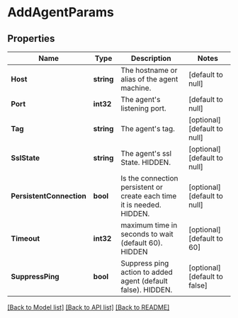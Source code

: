# AddAgentParams

## Properties
Name | Type | Description | Notes
------------ | ------------- | ------------- | -------------
**Host** | **string** | The hostname or alias of the agent machine. | [default to null]
**Port** | **int32** | The agent&#x27;s listening port. | [default to null]
**Tag** | **string** | The agent&#x27;s tag. | [optional] [default to null]
**SslState** | **string** | The agent&#x27;s ssl State. HIDDEN. | [optional] [default to null]
**PersistentConnection** | **bool** | Is the connection persistent or create each time it is needed. HIDDEN. | [optional] [default to null]
**Timeout** | **int32** | maximum time in seconds to wait (default 60). HIDDEN | [optional] [default to 60]
**SuppressPing** | **bool** | Suppress ping action to added agent (default false). HIDDEN. | [optional] [default to false]

[[Back to Model list]](../README.md#documentation-for-models) [[Back to API list]](../README.md#documentation-for-api-endpoints) [[Back to README]](../README.md)

